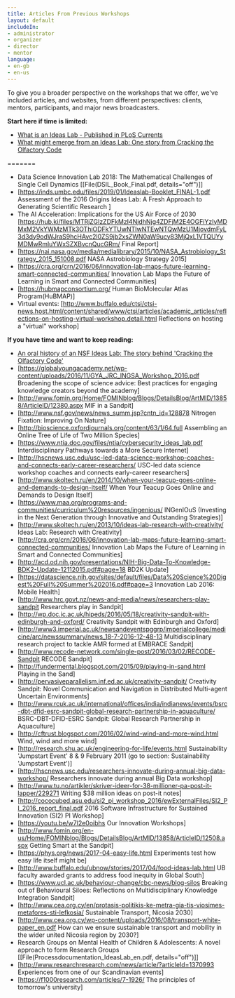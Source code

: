 ```yaml
---
title: Articles From Previous Workshops
layout: default
includeIn: 
- administrator
- organizer
- director
- mentor
language:
- en-gb
- en-us
---
```

To give you a broader perspective on the workshops that we offer, we've included articles, and websites, from different perspectives: clients, mentors, participants, and major news broadcasters.

__Start here if time is limited:__

* [What is an Ideas Lab - Published in PLoS Currents](http://currents.plos.org/treeoflife/article/the-ideas-lab-concept-assembling-the-tree-of-life-and-avatol/)
* [What might emerge from an Ideas Lab: One story from Cracking the Olfactory Code](http://www.pbs.org/newshour/updates/what-a-smell-looks-like)

=======

* Data Science Innovation Lab 2018: The Mathematical Challenges of Single Cell Dynamics [[File(DSIL_Book_Final.pdf, details="off")]] 
* [https://inds.umbc.edu/files/2019/01/Ideaslab-Booklet_FINAL-1.pdf Assessment of the 2016 Origins Ideas Lab: A Fresh Approach to Generating Scientific Research ]
* The AI Acceleration: Implications for the US Air Force of 2030 [https://hub.ki/files/MTRjZGIzZDFkMzI4NjdhNjg4ZDFjM2E4OGFiYzIyMDMxM2VkYWMzMTk3OThiODFkYTUwNTIwNTEwNTQwMzU1MjovdmFyL3d3dy9odWJraS9hcHAvc2l0ZS9jb2xsZWN0aW9ucy83MjQxL1VTQUYyMDMwRmluYWxSZXBvcnQucGRm/ Final Report]
* [https://nai.nasa.gov/media/medialibrary/2015/10/NASA_Astrobiology_Strategy_2015_151008.pdf NASA Astrobiology Strategy 2015]
* [https://cra.org/crn/2016/06/innovation-lab-maps-future-learning-smart-connected-communities/ Innovation Lab Maps the Future of Learning in Smart and Connected Communities]
* [https://hubmapconsortium.org/ Human BioMolecular Atlas Program(HuBMAP)]
* Virtual events: [http://www.buffalo.edu/ctsi/ctsi-news.host.html/content/shared/www/ctsi/articles/academic_articles/reflections-on-hosting-virtual-workshop.detail.html Reflections on hosting a "virtual" workshop]

__If you have time and want to keep reading:__

* [An oral history of an NSF Ideas Lab: The story behind 'Cracking the Olfactory Code'](https://nsf.gov/discoveries/disc_summ.jsp?cntn_id=136669 )
* [https://globalyoungacademy.net/wp-content/uploads/2016/11/GYA_JRC_INGSA_Workshop_2016.pdf Broadening the scope of science advice: Best practices for engaging knowledge creators beyond the academy]
* [http://www.fomin.org/Home/FOMINblog/Blogs/DetailsBlog/ArtMID/13858/ArticleID/12380.aspx MIF in a Sandpit]
* [http://www.nsf.gov/news/news_summ.jsp?cntn_id=128878 Nitrogen Fixation: Improving On Nature]
* [http://bioscience.oxfordjournals.org/content/63/1/64.full Assembling an Online Tree of Life of Two Million Species]
* [https://www.ntia.doc.gov/files/ntia/cybersecurity_ideas_lab.pdf Interdisciplinary Pathways towards a More Secure Internet]
* [http://hscnews.usc.edu/usc-led-data-science-workshop-coaches-and-connects-early-career-researchers/ USC-led data science workshop coaches and connects early-career researchers]
* [http://www.skoltech.ru/en/2014/10/when-your-teacup-goes-online-and-demands-to-design-itself/ When Your Teacup Goes Online and Demands to Design Itself]
* [https://www.maa.org/programs-and-communities/curriculum%20resources/ingenious/ INGenIOuS (Investing in the Next Generation through Innovative and Outstanding Strategies)]
* [http://www.skoltech.ru/en/2013/10/ideas-lab-research-with-creativity/ Ideas Lab: Research with Creativity]
* [http://cra.org/crn/2016/06/innovation-lab-maps-future-learning-smart-connected-communities/ Innovation Lab Maps the Future of Learning in Smart and Connected Communities]
* [http://acd.od.nih.gov/presentations/NIH-Big-Data-To-Knowledge-BDK2-Update-12112015.pdf#page=18 BD2K Update]
* [https://datascience.nih.gov/sites/default/files/Data%20Science%20Digest%20Full%20Summer%202016.pdf#page=3 Innovation Lab 2016: Mobile Health]
* [http://www.hrc.govt.nz/news-and-media/news/researchers-play-sandpit Researchers play in Sandpit]
* [http://wp.doc.ic.ac.uk/hipeds/2016/05/18/creativity-sandpit-with-edinburgh-and-oxford/ Creativity Sandpit with Edinburgh and Oxford]
* [http://www3.imperial.ac.uk/newsandeventspggrp/imperialcollege/medicine/arc/newssummary/news_18-7-2016-12-48-13 Multidisciplinary research project to tackle AMR formed at EMBRACE Sandpit]
* [http://www.recode-network.com/single-post/2016/03/02/RECODE-Sandpit RECODE Sandpit]
* [http://fundermental.blogspot.com/2015/09/playing-in-sand.html Playing in the Sand]
* [http://pervasiveparallelism.inf.ed.ac.uk/creativity-sandpit/ Creativity Sandpit: Novel Communication and Navigation in Distributed Multi-agent Uncertain Environments]
* [http://www.rcuk.ac.uk/international/offices/india/indianews/events/bsrc-dbt-dfid-esrc-sandpit-global-research-partnership-in-aquaculture/ BSRC-DBT-DFID-ESRC Sandpit: Global Research Partnership in Aquaculture]
* [http://cftrust.blogspot.com/2016/02/wind-wind-and-more-wind.html Wind, wind and more wind]
* [http://research.shu.ac.uk/engineering-for-life/events.html Sustainability 'Jumpstart Event' 8 & 9 February 2011 (go to section: Sustainability 'Jumpstart Event')]
* [http://hscnews.usc.edu/researchers-innovate-during-annual-big-data-workshop/ Researchers innovate during annual Big Data workshop]
* [http://www.tu.no/artikler/skriver-ideer-for-38-millioner-pa-post-it-lapper/229271 Writing $38 million ideas on post-it notes]
* [http://cococubed.asu.edu/si2_pi_workshop_2016/ewExternalFiles/SI2_PI_2016_report_final.pdf 2016 Software Infrastructure for Sustained Innovation (SI2) PI Workshop]
* [https://youtu.be/w7l2e0oibhs Our Innovation Workshops]
* [http://www.fomin.org/en-us/Home/FOMINblog/Blogs/DetailsBlog/ArtMID/13858/ArticleID/12508.aspx Getting Smart at the Sandpit]
* [https://phys.org/news/2017-04-easy-life.html Experiments test how easy life itself might be]
* [http://www.buffalo.edu/ubnow/stories/2017/04/food-ideas-lab.html UB faculty awarded grants to address food inequity in Global South]
* [https://www.ucl.ac.uk/behaviour-change/cbc-news/blog-silos Breaking out of Behavioural Siloes: Reflections on Multidisciplinary Knowledge Integration Sandpit]
* [http://www.cea.org.cy/en/protasis-politikis-ke-metra-gia-tis-viosimes-metafores-sti-lefkosia/ Sustainable Transport, Nicosia 2030]
* [http://www.cea.org.cy/wp-content/uploads/2016/08/transport-white-paper_en.pdf How can we ensure sustainable transport and mobility in the wider united Nicosia region by 2030?]
* Research Groups on Mental Health of Children & Adolescents: A novel approach to form Research Groups [[File(Processdocumentation_IdeasLab_en.pdf, details="off")]]
* [http://www.researchresearch.com/news/article/?articleId=1370993 Experiences from one of our Scandinavian events]
* [https://f1000research.com/articles/7-1926/ The principles of tomorrow's university]
